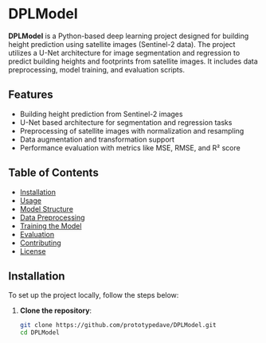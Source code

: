 # DPLModel

**DPLModel** is a Python-based deep learning project designed for building height prediction using satellite images (Sentinel-2 data). The project utilizes a U-Net architecture for image segmentation and regression to predict building heights and footprints from satellite images. It includes data preprocessing, model training, and evaluation scripts.

## Features
- Building height prediction from Sentinel-2 images
- U-Net based architecture for segmentation and regression tasks
- Preprocessing of satellite images with normalization and resampling
- Data augmentation and transformation support
- Performance evaluation with metrics like MSE, RMSE, and R² score

## Table of Contents
- [Installation](#installation)
- [Usage](#usage)
- [Model Structure](#model-structure)
- [Data Preprocessing](#data-preprocessing)
- [Training the Model](#training-the-model)
- [Evaluation](#evaluation)
- [Contributing](#contributing)
- [License](#license)

## Installation

To set up the project locally, follow the steps below:

1. **Clone the repository**:
   ```bash
   git clone https://github.com/prototypedave/DPLModel.git
   cd DPLModel
